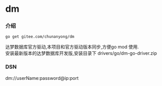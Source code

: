 # dm

### 介绍
``` 
go get gitee.com/chunanyong/dm 
```  
达梦数据库官方驱动,本项目和官方驱动版本同步,方便go mod 使用.  
安装最新版本的达梦数据库开发版,安装目录下 drivers/go/dm-go-driver.zip  

### DSN  
dm://userName:password@ip:port  




